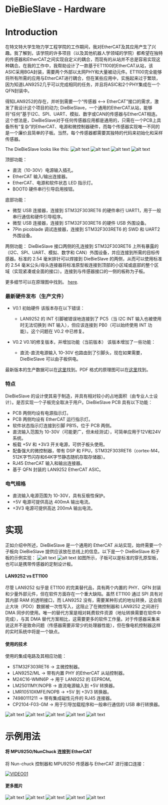 DieBieSlave - Hardware
===
# Introduction
在特文特大学生物力学工程学院的工作期间，我对EtherCAT及其应用产生了兴趣。我了解到，该学院的许多项目（以及其他机器人学领域的学院）都希望在独特的传感器和EtherCAT之间实现自定义的耦合，而现有的从站并不总是容易实现这种耦合。在我的工作中，我帮助设计了一款基于ET1100的EtherCAT从站，该ASIC采用BGA封装，需要两个外部以太网PHY和大量被动元件。ET1100完全能够将所有所需的应用与EtherCAT进行耦合，但在某些应用中，实施起来过于繁琐，因为知道LAN9252几乎可以完成相同的任务，并且将ASIC和2个PHY集成在一个QFN封装中。

得知LAN9252的存在，并听到需要一个“传感器 <--> EtherCAT”接口的需求，激发了我设计这个项目的动力; DieBieSlave，一个通用的EtherCAT从站，能够将“任何”基于I2C、SPI、UART、模拟、数字或CAN的传感器与EtherCAT相连。这个想法是，DieBieSlave对于任何传感器应用都是通用的，只需在一个PCB上具备所有“复杂”的EtherCAT、电源和微控制器硬件，而每个传感器实现唯一不同的是一个廉价且简单的子板。当然，每个传感器都需要其独特的代码来初始化和采样传感器。

The DieBieSlave looks like this:
![alt text](Binaries/Images/DieBieSlaveV0_2TOP0.png "DieBieSlave V0.2 TopView")
![alt text](Binaries/Images/DieBieSlaveV0_2BOT0.png "DieBieSlave V0.2 TopView")
![alt text](Binaries/Images/DieBieSlaveV0_2TOP1.png "DieBieSlave V0.2 TopView")
![alt text](Binaries/Images/DieBieSlaveV0_2BOT1.png "DieBieSlave V0.2 TopView")

顶部功能：
* 直流（10-30V）电源输入插孔。
* EtherCAT 输入/输出连接器。
* EtherCAT、电源和软件状态 LED 指示灯。
* BOOT0 硬件串行引导启用按钮。

底部功能：
* 微型 USB 连接器，连接到 STM32F303RET6 的硬件串行 UART1，用于一般串行通信和硬件引导程序。
* 微型 USB 连接器，连接到 STM32F303RET6 的硬件 USB 外围设备。
* 7Pin picoblade 调试连接器，连接到 STM32F303RET6 的 SWD 和 UART2 外围设备。

两侧功能：
DieBieSlave 接口两侧的孔连接到 STM32F303RET6 上所有暴露的（I2C、SPI、UART、模拟、数字和 CAN）外围设备，并应连接到所需的目标传感器。标准的 2.54 毫米排针可以焊接到 DieBieSlave 的两侧，从而可以使用标准的 2.54 毫米公头/母头连接器将标准原型板连接到顶部的小区域或底部的整个区域（实现紧凑或全面的接口）。连接到与传感器接口的一侧的板称为子板。

更多细节可以在原理图中找到。 [here](/Project%20Outputs%20for%20DB10012_UniversalSlave/DB10012_DieBieSlave.PDF).

### 最新硬件发布（生产文件）

* V0.1 初始硬件
   该版本存在以下错误：
   * LAN9252 的 INT 引脚被错误地连接到了 PC5（当 I2C INT 输入也被使用时无法切换到 INT 输入），但应该连接到 PB0（可以始终使用 INT 功能）。这个问题在 V0.2 中已修复。

* V0.2 V0.1的修复版本，并增加功能（当前版本）
   该版本增加了一些功能：
   * 直流-直流电源输入 10-30V 也路由到了引脚头，现在如果需要，DieBieSlave 可以由子板供电。

最新版本的生产数据可以在[这里](Project%20Outputs%20for%20DB10012_UniversalSlave)找到。PDF 格式的原理图可以在[这里](DB10012_UniversalSlave.PDF)找到。

### 特点
DieBieSlave 的设计使其易于制造，并具有相对较小的占地面积（由专业人士设计）。是否实现一个子板完全取决于用户。DieBieSlave PCB 具有以下功能：

* PCB 两侧均设有电源指示灯。
* PCB 两侧均设有 EtherCAT 运行指示灯。
* 软件状态指示灯连接到引脚 PB15，位于 PCB 两侧。
* 直流输入范围为 10-30V（可能更广，但未经测试），可简单应用于12V和24V系统。
* 板载 +5V 和 +3V3 开关电源，可供子板头使用。
* 配备强大的微控制器，带有 DSP 和 FPU，STM32F303RET6（cortex-M4，512K字节闪存和64K字节静态随机存取存储器）。
* RJ45 EtherCAT 输入和输出连接器。
* 基于 QFN 封装的 LAN9252 EtherCAT ASIC。

### 电气规格
* 直流输入电源范围为 10-30V，具有反极性保护。
* +5V 电源可提供高达 400mA 输出电流。
* +3V3 电源可提供高达 200mA 输出电流。

# 实现
正如介绍中所述，DieBieSlave 是一个通用的 EtherCAT 从站实现，始终需要一个子板向 DieBieSlave 提供应该放在总线上的信息。以下是一个 DieBieSlave 和子板的示例实现：
![alt text](Binaries/Images/DieBieSlave_V0_2_07.jpg "分离的子板和DieBieSlave")
![alt text](Binaries/Images/DieBieSlave_V0_2_08.jpg "连接的子板和DieBieSlave")
如图所示，子板可以是标准的穿孔原型板，也可以是携带传感器的定制设计板。
#### LAN9252 vs ET1100
尽管 LAN9252 似乎是 ET1100 的完美替代品，具有两个内置的 PHY、QFN 封装和少量外部元件，但在软件方面存在一个重大缺陷。虽然 ET1100 通过 SPI 具有对其内部 RAM 的透明接口，而 LAN9252 没有，需要某种形式的地址转换，这会阻止大块（PDO）数据被一次性写入，这阻止了在微控制器和 LAN9252 之间进行 DMA 同步的使用。唯一的替代方案是相对耗费软件资源（地址转换需要在软件中完成），与其 DMA 替代方案相比，这需要更多的软件工作量。对于传感器采集来说这并不是致命问题（传感器需要非常少的处理器性能），但在像电机控制器这样的实时系统中将是一个缺点。

#### 使用的技术
使用的集成电路及其相应功能：
* STM32F303RET6 -> 主微控制器。
* LAN9252/ML -> 带有内置 PHY 的EtherCAT 从站控制器。
* M24C16-WMN6P -> 用于 LAN9252 的 EEPROM。
* LM25011MY/NOPB -> 直流电源输入到 +5V 转换器。
* LMR10510XMFE/NOPB -> +5V 到 +3V3 转换器。
* 74980111211 -> 带有集成磁性元件的 RJ45 连接器。
* CP2104-F03-GM -> 用于引导加载程序和一般串行通信的 USB 串行转换器。

![alt text](Binaries/Images/DieBieSlave_V0_2_06.jpg "DieBieSlave V0.2 双层 PCB 图片")
![alt text](Binaries/Images/DieBieSlave_V0_2_02.jpg "DieBieSlave V0.2 底部概览")
![alt text](Binaries/Images/DieBieSlave_V0_2_03.jpg "DieBieSlave V0.2 顶部概览")
![alt text](Binaries/Images/DieBieSlave_V0_2_04.jpg "DieBieSlave V0.2 底部元件概览")
![alt text](Binaries/Images/DieBieSlave_V0_2_05.jpg "DieBieSlave V0.2 底部元件概览")

# 示例用法
#### 将 MPU9250/NunChuck 连接到 EtherCAT
将 Nun-chuck 控制器和 MPU9250 传感器与 EtherCAT 进行接口连接：

[![VIDEO01](http://img.youtube.com/vi/i7gFqLQb0EA/0.jpg)](http://www.youtube.com/watch?v=i7gFqLQb0EA)

#### 更多图片
![alt text](Binaries/Images/DieBieSlave_V0_2_09.jpg "NunChuck 从站和双 MPU9250 从站")
![alt text](Binaries/Images/DieBieSlave_V0_2_10.jpg "NunChuck 从站和双 MPU9250 从站")
![alt text](Binaries/Images/DieBieSlave_V0_2_11.jpg "一个 Shield 示例的视图")
![alt text](Binaries/Images/DieBieSlave_V0_2TwinCAT_01.png "TwinCAT 中连接的两个从站示例的截图")
![alt text](Binaries/Images/DieBieSlave_V0_2SlaveEditor_01.png "SOES 配置的从站编辑器视图")
